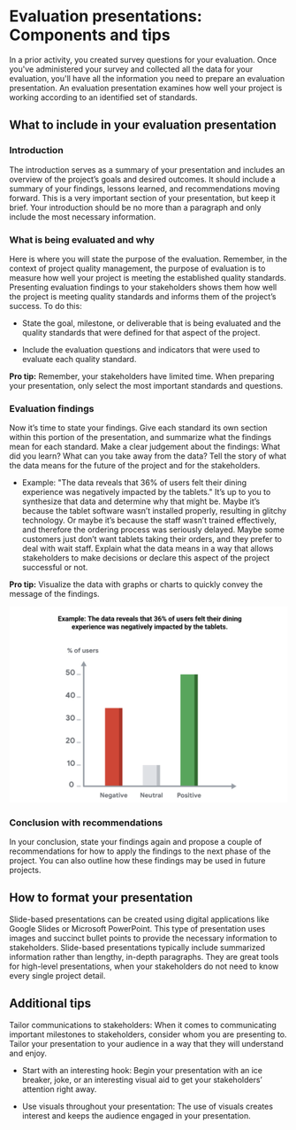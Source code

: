 # Evaluation presentations: Components and tips
In a prior activity, you created survey questions for your evaluation. Once you've administered your survey and collected all the data for your evaluation, you'll have all the information you need to prepare an evaluation presentation. An evaluation presentation examines how well your project is working according to an identified set of standards. 

## What to include in your evaluation presentation
### **Introduction**
The introduction serves as a summary of your presentation and includes an overview of the project’s goals and desired outcomes. It should include a summary of your findings, lessons learned, and recommendations moving forward. This is a very important section of your presentation, but keep it brief. Your introduction should be no more than a paragraph and only include the most necessary information.  

### **What is being evaluated and why**
Here is where you will state the purpose of the evaluation. Remember, in the context of project quality management, the purpose of evaluation is to measure how well your project is meeting the established quality standards. Presenting evaluation findings to your stakeholders shows them how well the project is meeting quality standards and informs them of the project’s success. To do this:

* State the goal, milestone, or deliverable that is being evaluated and the quality standards that were defined for that aspect of the project.

* Include the evaluation questions and indicators that were used to evaluate each quality standard. 

**Pro tip:** Remember, your stakeholders have limited time. When preparing your presentation, only select the most important standards and questions.	 

### **Evaluation findings**
Now it’s time to state your findings. Give each standard its own section within this portion of the presentation, and summarize what the findings mean for each standard. Make a clear judgement about the findings: What did you learn? What can you take away from the data? Tell the story of what the data means for the future of the project and for the stakeholders.

* Example: "The data reveals that 36% of users felt their dining experience was negatively impacted by the tablets." It’s up to you to synthesize that data and determine why that might be. Maybe it’s because the tablet software wasn’t installed properly, resulting in glitchy technology. Or maybe it’s because the staff wasn’t trained effectively, and therefore the ordering process was seriously delayed. Maybe some customers just don’t want tablets taking their orders, and they prefer to deal with wait staff. Explain what the data means in a way that allows stakeholders to make decisions or declare this aspect of the project successful or not.

**Pro tip:** Visualize the data with graphs or charts to quickly convey the message of the findings.

![Bar chart example: The data reveals that 36% of users felt their dining  experience was negatively impacted by the tablets.](./images/c6-w3-r1.png)

### **Conclusion with recommendations**
In your conclusion, state your findings again and propose a couple of recommendations for how to apply the findings to the next phase of the project. You can also outline how these findings may be used in future projects. 

## How to format your presentation 
Slide-based presentations can be created using digital applications like Google Slides or Microsoft PowerPoint. This type of presentation uses images and succinct bullet points to provide the necessary information to stakeholders. Slide-based presentations typically include summarized information rather than lengthy, in-depth paragraphs. They are great tools for high-level presentations, when your stakeholders do not need to know every single project detail. 

## Additional tips
Tailor communications to stakeholders: When it comes to communicating important milestones to stakeholders, consider whom you are presenting to. Tailor your presentation to your audience in a way that they will understand and enjoy.

* Start with an interesting hook: Begin your presentation with an ice breaker, joke, or an interesting visual aid to get your stakeholders’ attention right away. 

* Use visuals throughout your presentation: The use of visuals creates interest and keeps the audience engaged in your presentation. 